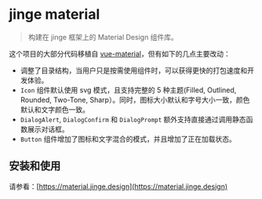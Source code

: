 # jinge material

> 构建在 jinge 框架上的 Material Design 组件库。

这个项目的大部分代码移植自 [vue-material](https://material.io)，但有如下的几点主要改动：

* 调整了目录结构，当用户只是按需使用组件时，可以获得更快的打包速度和开发体验。
* `Icon` 组件默认使用 svg 模式，且支持完整的 5 种主题(Filled, Outlined, Rounded, Two-Tone, Sharp）。同时，图标大小默认和字号大小一致，颜色默认和文字颜色一致。
* `DialogAlert`, `DialogConfirm` 和 `DialogPrompt` 额外支持直接通过调用静态函数展示对话框。 
* `Button` 组件增加了图标和文字混合的模式，并且增加了正在加载状态。

## 安装和使用

请参看：[https://material.jinge.design](https://material.jinge.design)
